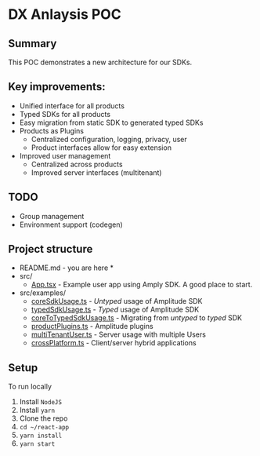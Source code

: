 # DX Anlaysis POC

## Summary
This POC demonstrates a new architecture for our SDKs.

## Key improvements:
* Unified interface for all products
* Typed SDKs for all products
* Easy migration from static SDK to generated typed SDKs
* Products as Plugins
  * Centralized configuration, logging, privacy, user
  * Product interfaces allow for easy extension
* Improved user management
  * Centralized across products
  * Improved server interfaces (multitenant)

## TODO
* Group management
* Environment support (codegen)

## Project structure
* README.md - you are here *
* src/
  * [App.tsx](src/App.tsx) - Example user app using Amply SDK. A good place to start.
* src/examples/
  * [coreSdkUsage.ts](src/examples/coreSdkUsage.ts) - *Untyped* usage of Amplitude SDK
  * [typedSdkUsage.ts](src/examples/typedSdkUsage.ts) - *Typed* usage of Amplitude SDK
  * [coreToTypedSdkUsage.ts](src/examples/coreToTypedSdkUsage.ts) - Migrating from *untyped* to *typed* SDK
  * [productPlugins.ts](src/examples/productPlugins.ts) - Amplitude plugins
  * [multiTenantUser.ts](src/examples/multiTenantUser.ts) - Server usage with multiple Users
  * [crossPlatform.ts](src/examples/crossPlatform.ts) - Client/server hybrid applications

## Setup
To run locally
1. Install `NodeJS`
2. Install `yarn`
3. Clone the repo
4. `cd ~/react-app`
5. `yarn install`
6. `yarn start`
